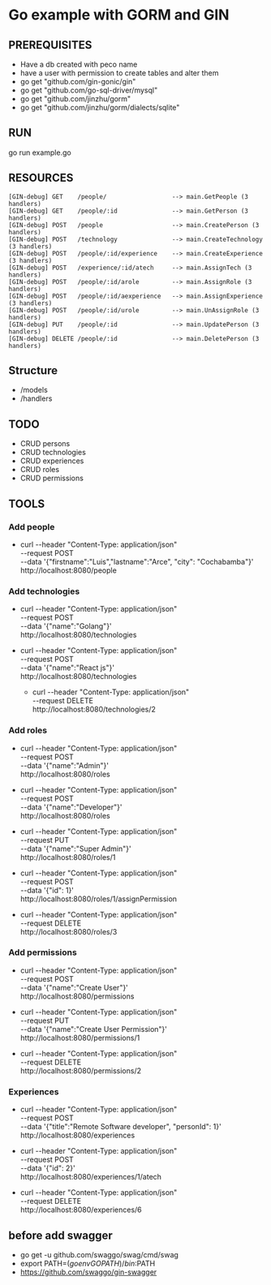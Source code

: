 # Go example with GORM and GIN

## PREREQUISITES
* Have a db created with peco name
* have a user with permission to create tables and alter them
* go get "github.com/gin-gonic/gin"
* go get "github.com/go-sql-driver/mysql" 
* go get "github.com/jinzhu/gorm"
* go get "github.com/jinzhu/gorm/dialects/sqlite"

## RUN
go run example.go

## RESOURCES
```
[GIN-debug] GET    /people/                  --> main.GetPeople (3 handlers)
[GIN-debug] GET    /people/:id               --> main.GetPerson (3 handlers)
[GIN-debug] POST   /people                   --> main.CreatePerson (3 handlers)
[GIN-debug] POST   /technology               --> main.CreateTechnology (3 handlers)
[GIN-debug] POST   /people/:id/experience    --> main.CreateExperience (3 handlers)
[GIN-debug] POST   /experience/:id/atech     --> main.AssignTech (3 handlers)
[GIN-debug] POST   /people/:id/arole         --> main.AssignRole (3 handlers)
[GIN-debug] POST   /people/:id/aexperience   --> main.AssignExperience (3 handlers)
[GIN-debug] POST   /people/:id/urole         --> main.UnAssignRole (3 handlers)
[GIN-debug] PUT    /people/:id               --> main.UpdatePerson (3 handlers)
[GIN-debug] DELETE /people/:id               --> main.DeletePerson (3 handlers)
```

## Structure
* /models
* /handlers

## TODO
* CRUD persons
* CRUD technologies
* CRUD experiences
* CRUD roles
* CRUD permissions

## TOOLS
### Add people
* curl --header "Content-Type: application/json" \
  --request POST \
  --data '{"firstname":"Luis","lastname":"Arce", "city": "Cochabamba"}' \
  http://localhost:8080/people

### Add technologies
* curl --header "Content-Type: application/json" \
  --request POST \
  --data '{"name":"Golang"}' \
  http://localhost:8080/technologies

* curl --header "Content-Type: application/json" \
  --request POST \
  --data '{"name":"React js"}' \
  http://localhost:8080/technologies

  * curl --header "Content-Type: application/json" \
  --request DELETE \
  http://localhost:8080/technologies/2


### Add roles
* curl --header "Content-Type: application/json" \
  --request POST \
  --data '{"name":"Admin"}' \
  http://localhost:8080/roles

* curl --header "Content-Type: application/json" \
  --request POST \
  --data '{"name":"Developer"}' \
  http://localhost:8080/roles

* curl --header "Content-Type: application/json" \
  --request PUT \
  --data '{"name":"Super Admin"}' \
  http://localhost:8080/roles/1

* curl --header "Content-Type: application/json" \
  --request POST \
  --data '{"id": 1}' \
  http://localhost:8080/roles/1/assignPermission

* curl --header "Content-Type: application/json" \
  --request DELETE \
  http://localhost:8080/roles/3

### Add permissions
* curl --header "Content-Type: application/json" \
  --request POST \
  --data '{"name":"Create User"}' \
  http://localhost:8080/permissions

* curl --header "Content-Type: application/json" \
  --request PUT \
  --data '{"name":"Create User Permission"}' \
  http://localhost:8080/permissions/1

* curl --header "Content-Type: application/json" \
  --request DELETE \
  http://localhost:8080/permissions/2



### Experiences
* curl --header "Content-Type: application/json" \
  --request POST \
  --data '{"title":"Remote Software developer", "personId": 1}' \
  http://localhost:8080/experiences

* curl --header "Content-Type: application/json" \
  --request POST \
  --data '{"id": 2}' \
  http://localhost:8080/experiences/1/atech

* curl --header "Content-Type: application/json" \
  --request DELETE \
  http://localhost:8080/experiences/6

## before add swagger
- go get -u github.com/swaggo/swag/cmd/swag
- export PATH=$(go env GOPATH)/bin:$PATH
- https://github.com/swaggo/gin-swagger
